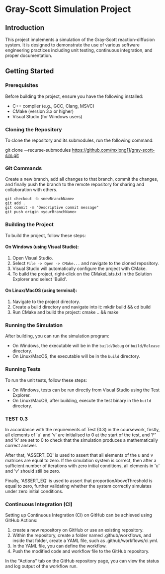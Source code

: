 
# Gray-Scott Simulation Project

## Introduction
This project implements a simulation of the Gray-Scott reaction-diffusion system. It is designed to demonstrate the use of various software engineering practices including unit testing, continuous integration, and proper documentation.

## Getting Started

### Prerequisites
Before building the project, ensure you have the following installed:
- C++ compiler (e.g., GCC, Clang, MSVC)
- CMake (version 3.x or higher)
- Visual Studio (for Windows users)

### Cloning the Repository
To clone the repository and its submodules, run the following command:

git clone --recurse-submodules https://github.com/mxiong11/gray-scott-sim.git

### Git Commands

Create a new branch, add all changes to that branch, commit the changes, and finally push the branch to the remote repository for sharing and collaboration with others.
```
git checkout -b <newBranchName>
git add .
git commit -m "Descriptive commit message"
git push origin <yourBranchName>
```

### Building the Project
To build the project, follow these steps:

#### On Windows (using Visual Studio):
1. Open Visual Studio.
2. Select `File -> Open -> CMake...` and navigate to the cloned repository.
3. Visual Studio will automatically configure the project with CMake.
4. To build the project, right-click on the CMakeLists.txt in the Solution Explorer and select 'Build'.

#### On Linux/MacOS (using terminal):
1. Navigate to the project directory.
2. Create a build directory and navigate into it:
mkdir build && cd build
3. Run CMake and build the project:
cmake .. && make

### Running the Simulation
After building, you can run the simulation program:
- On Windows, the executable will be in the `build/Debug` or `build/Release` directory.
- On Linux/MacOS, the executable will be in the `build` directory.

### Running Tests
To run the unit tests, follow these steps:
- On Windows, tests can be run directly from Visual Studio using the Test Explorer.
- On Linux/MacOS, after building, execute the test binary in the `build` directory.

### TEST 0.3

In accordance with the requirements of Test (0.3) in the coursework, firstly, all elements of 'u' and 'v' are initialised to 0 at the start of the test, and 'F' and 'k' are set to 0 to check that the simulation produces a mathematically correct answer. 

After that, 'ASSERT_EQ' is used to assert that all elements of the u and v matrices are equal to zero. If the simulation system is correct, then after a sufficient number of iterations with zero initial conditions, all elements in 'u' and 'v' should still be zero.

Finally, 'ASSERT_EQ' is used to assert that proportionAboveThreshold is equal to zero, further validating whether the system correctly simulates under zero initial conditions.

### Continuous Integration (CI)
Setting up Continuous Integration (CI) on GitHub can be achieved using GitHub Actions:
1. create a new repository on GitHub or use an existing repository.
2. Within the repository, create a folder named .github/workflows, and inside that folder, create a YAML file, such as .github/workflows/ci.yml.
3. In the YAML file, you can define the workflow.
4. Push the modified code and workflow file to the GitHub repository.

In the "Actions" tab on the GitHub repository page, you can view the status and log output of the workflow run. 
